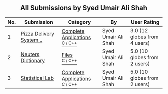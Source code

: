 ﻿<div align="center">

## All Submissions by Syed  Umair  Ali  Shah

</div>

No.  | Submission | Category | By   | User Rating
---- | ---------- | -------- | ---- | -----------
1 | [Pizza  Delivery  System\.\.\.<br />](https://github.com/Planet-Source-Code/syed-umair-ali-shah-pizza-delivery-system__3-2525) | [Complete Applications<br /><sup>C / C++</sup>](../ByCategory/complete-applications__3-7.md) | Syed  Umair  Ali  Shah | 3.0 (12 globes from 4 users)
2 | [Neuters  Dictionary<br />](https://github.com/Planet-Source-Code/syed-umair-ali-shah-neuters-dictionary__3-2524) | [Files<br /><sup>C / C++</sup>](../ByCategory/files__3-2.md) | Syed  Umair  Ali  Shah | 5.0 (10 globes from 2 users)
3 | [Statistical  Lab<br />](https://github.com/Planet-Source-Code/syed-umair-ali-shah-statistical-lab__3-2534) | [Complete Applications<br /><sup>C / C++</sup>](../ByCategory/complete-applications__3-7.md) | Syed  Umair  Ali  Shah | 5.0 (10 globes from 2 users)
